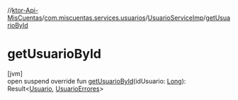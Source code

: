 //[ktor-Api-MisCuentas](../../../index.md)/[com.miscuentas.services.usuarios](../index.md)/[UsuarioServiceImp](index.md)/[getUsuarioById](get-usuario-by-id.md)

# getUsuarioById

[jvm]\
open suspend override fun [getUsuarioById](get-usuario-by-id.md)(idUsuario: [Long](https://kotlinlang.org/api/latest/jvm/stdlib/kotlin/-long/index.html)): Result&lt;[Usuario](../../com.miscuentas.models/-usuario/index.md), [UsuarioErrores](../../com.miscuentas.errors/-usuario-errores/index.md)&gt;
